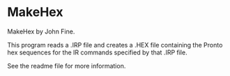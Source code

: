 # MakeHex
MakeHex by John Fine. 

This program reads a .IRP file and creates a .HEX file containing the Pronto hex sequences for the IR commands specified by that .IRP file.

See the readme file for more information.
